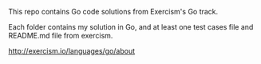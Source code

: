 This repo contains Go code solutions from Exercism's Go track.

Each folder contains my solution in Go, and at least one test
cases file and README.md file from exercism.

http://exercism.io/languages/go/about
